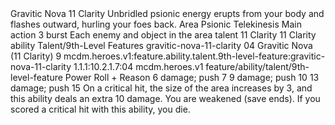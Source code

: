 <ability>
  <name>Gravitic Nova</name>
  <cost>11 Clarity</cost>
  <flavor>Unbridled psionic energy erupts from your body and flashes outward, hurling your foes back.</flavor>
  <keywords>
    <keyword>Area</keyword>
    <keyword>Psionic</keyword>
    <keyword>Telekinesis</keyword>
  </keywords>
  <type>Main action</type>
  <distance>3 burst</distance>
  <target>Each enemy and object in the area</target>
  <metadata>
    <class>talent</class>
    <cost>11 Clarity</cost>
    <cost_amount>11</cost_amount>
    <cost_resource>Clarity</cost_resource>
    <feature_type>ability</feature_type>
    <file_dpath>Talent/9th-Level Features</file_dpath>
    <item_id>gravitic-nova-11-clarity</item_id>
    <item_index>04</item_index>
    <item_name>Gravitic Nova (11 Clarity)</item_name>
    <level>9</level>
    <scc>mcdm.heroes.v1:feature.ability.talent.9th-level-feature:gravitic-nova-11-clarity</scc>
    <scdc>1.1.1:10.2.1.7:04</scdc>
    <source>mcdm.heroes.v1</source>
    <type>feature/ability/talent/9th-level-feature</type>
  </metadata>
  <effects>
    <effect type="roll">
      <roll>Power Roll + Reason</roll>
      <t1>6 damage; push 7</t1>
      <t2>9 damage; push 10</t2>
      <t3>13 damage; push 15</t3>
    </effect>
    <effect type="mundane">On a critical hit, the size of the area increases by 3, and this ability deals an extra 10 damage.</effect>
    <effect type="mundane" name="Strained">You are weakened (save ends). If you scored a critical hit with this ability, you die.</effect>
  </effects>
</ability>
